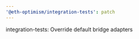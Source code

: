 ```yaml
---
'@eth-optimism/integration-tests': patch
---
```


integration-tests: Override default bridge adapters
